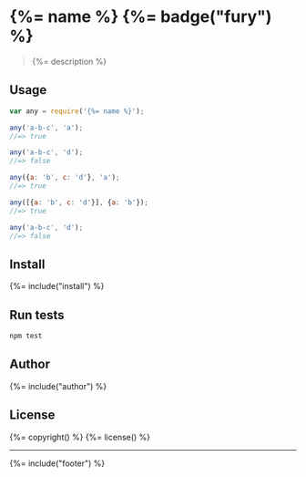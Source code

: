 # {%= name %} {%= badge("fury") %}

> {%= description %}

## Usage

```js
var any = require('{%= name %}');
```

```js
any('a-b-c', 'a');
//=> true

any('a-b-c', 'd');
//=> false

any({a: 'b', c: 'd'}, 'a');
//=> true

any([{a: 'b', c: 'd'}], {a: 'b'});
//=> true

any('a-b-c', 'd');
//=> false
```

## Install
{%= include("install") %}

## Run tests

```bash
npm test
```

## Author
{%= include("author") %}

## License
{%= copyright() %}
{%= license() %}

***

{%= include("footer") %}